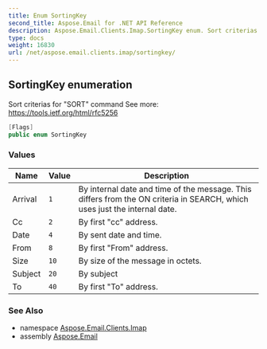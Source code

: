```yaml
---
title: Enum SortingKey
second_title: Aspose.Email for .NET API Reference
description: Aspose.Email.Clients.Imap.SortingKey enum. Sort criterias for SORT command See more https//tools.ietf.org/html/rfc5256
type: docs
weight: 16830
url: /net/aspose.email.clients.imap/sortingkey/
---
```

## SortingKey enumeration

Sort criterias for "SORT" command See more: https://tools.ietf.org/html/rfc5256

```csharp
[Flags]
public enum SortingKey
```

### Values

| Name | Value | Description |
| --- | --- | --- |
| Arrival | `1` | By internal date and time of the message. This differs from the ON criteria in SEARCH, which uses just the internal date. |
| Cc | `2` | By first "cc" address. |
| Date | `4` | By sent date and time. |
| From | `8` | By first "From" address. |
| Size | `10` | By size of the message in octets. |
| Subject | `20` | By subject |
| To | `40` | By first "To" address. |

### See Also

* namespace [Aspose.Email.Clients.Imap](../../aspose.email.clients.imap/)
* assembly [Aspose.Email](../../)


